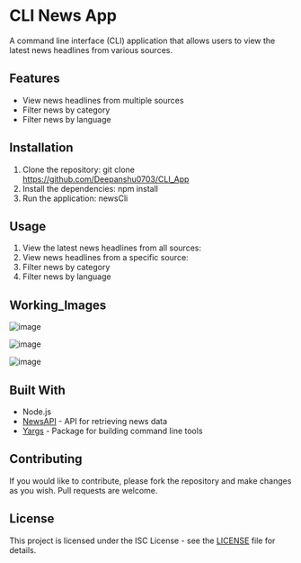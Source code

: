 # CLI News App

A command line interface (CLI) application that allows users to view the latest news headlines from various sources. 

## Features
- View news headlines from multiple sources
- Filter news by category
- Filter news by language

## Installation
1. Clone the repository:
git clone https://github.com/Deepanshu0703/CLI_App
2. Install the dependencies: 
npm install
3. Run the application:
newsCli

## Usage
1. View the latest news headlines from all sources: 
2. View news headlines from a specific source: 
3. Filter news by category
4. Filter news by language


## Working_Images
![image](https://user-images.githubusercontent.com/114489502/215146859-6c4ecbe3-6799-495f-bfd2-279f49dd1391.png)

![image](https://user-images.githubusercontent.com/114489502/215146966-584b37ce-3b2c-483d-a32e-5b09145f0027.png)

![image](https://user-images.githubusercontent.com/114489502/215147054-8354134b-a28c-4445-976d-c2f0b91b48ee.png)


## Built With
- Node.js
- [NewsAPI](https://newsapi.org/) - API for retrieving news data
- [Yargs](https://www.npmjs.com/package/yargs) - Package for building command line tools

## Contributing
If you would like to contribute, please fork the repository and make changes as you wish. Pull requests are welcome.

## License
This project is licensed under the ISC License - see the [LICENSE](LICENSE) file for details.




